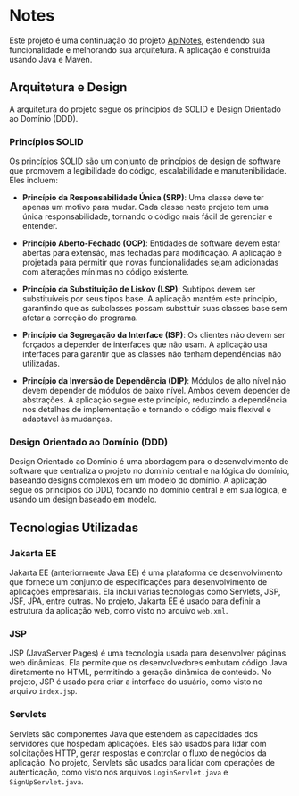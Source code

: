 # Notes

Este projeto é uma continuação do projeto [ApiNotes](https://github.com/gfLobo/ApiNotes), estendendo sua funcionalidade e melhorando sua arquitetura. A aplicação é construída usando Java e Maven.

## Arquitetura e Design

A arquitetura do projeto segue os princípios de SOLID e Design Orientado ao Domínio (DDD).

### Princípios SOLID

Os princípios SOLID são um conjunto de princípios de design de software que promovem a legibilidade do código, escalabilidade e manutenibilidade. Eles incluem:

- **Princípio da Responsabilidade Única (SRP)**: Uma classe deve ter apenas um motivo para mudar. Cada classe neste projeto tem uma única responsabilidade, tornando o código mais fácil de gerenciar e entender.

- **Princípio Aberto-Fechado (OCP)**: Entidades de software devem estar abertas para extensão, mas fechadas para modificação. A aplicação é projetada para permitir que novas funcionalidades sejam adicionadas com alterações mínimas no código existente.

- **Princípio da Substituição de Liskov (LSP)**: Subtipos devem ser substituíveis por seus tipos base. A aplicação mantém este princípio, garantindo que as subclasses possam substituir suas classes base sem afetar a correção do programa.

- **Princípio da Segregação da Interface (ISP)**: Os clientes não devem ser forçados a depender de interfaces que não usam. A aplicação usa interfaces para garantir que as classes não tenham dependências não utilizadas.

- **Princípio da Inversão de Dependência (DIP)**: Módulos de alto nível não devem depender de módulos de baixo nível. Ambos devem depender de abstrações. A aplicação segue este princípio, reduzindo a dependência nos detalhes de implementação e tornando o código mais flexível e adaptável às mudanças.

### Design Orientado ao Domínio (DDD)

Design Orientado ao Domínio é uma abordagem para o desenvolvimento de software que centraliza o projeto no domínio central e na lógica do domínio, baseando designs complexos em um modelo do domínio. A aplicação segue os princípios do DDD, focando no domínio central e em sua lógica, e usando um design baseado em modelo.

## Tecnologias Utilizadas

### Jakarta EE

Jakarta EE (anteriormente Java EE) é uma plataforma de desenvolvimento que fornece um conjunto de especificações para desenvolvimento de aplicações empresariais. Ela inclui várias tecnologias como Servlets, JSP, JSF, JPA, entre outras. No projeto, Jakarta EE é usado para definir a estrutura da aplicação web, como visto no arquivo `web.xml`.

### JSP

JSP (JavaServer Pages) é uma tecnologia usada para desenvolver páginas web dinâmicas. Ela permite que os desenvolvedores embutam código Java diretamente no HTML, permitindo a geração dinâmica de conteúdo. No projeto, JSP é usado para criar a interface do usuário, como visto no arquivo `index.jsp`.

### Servlets

Servlets são componentes Java que estendem as capacidades dos servidores que hospedam aplicações. Eles são usados para lidar com solicitações HTTP, gerar respostas e controlar o fluxo de negócios da aplicação. No projeto, Servlets são usados para lidar com operações de autenticação, como visto nos arquivos `LoginServlet.java` e `SignUpServlet.java`.